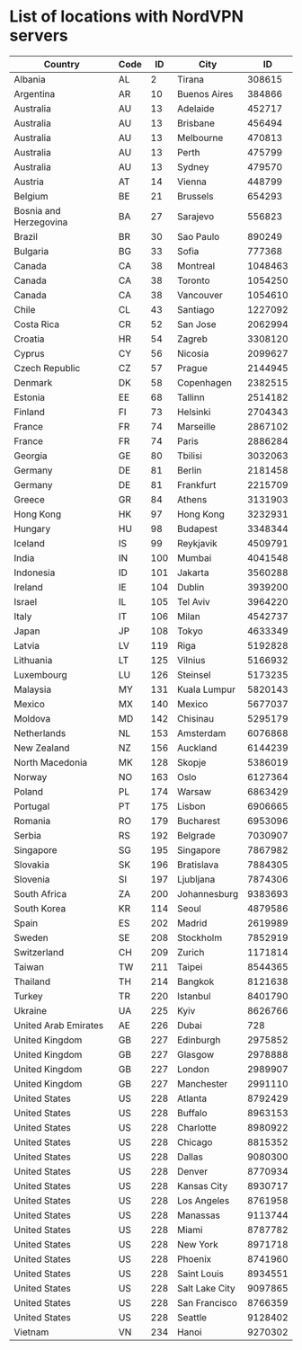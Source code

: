 # List of locations with NordVPN servers

Country | Code | ID | City | ID
--- | --- | --- | --- | ---
Albania | AL | 2 | Tirana | 308615
Argentina | AR | 10 | Buenos Aires | 384866
Australia | AU | 13 | Adelaide | 452717
Australia | AU | 13 | Brisbane | 456494
Australia | AU | 13 | Melbourne | 470813
Australia | AU | 13 | Perth | 475799
Australia | AU | 13 | Sydney | 479570
Austria | AT | 14 | Vienna | 448799
Belgium | BE | 21 | Brussels | 654293
Bosnia and Herzegovina | BA | 27 | Sarajevo | 556823
Brazil | BR | 30 | Sao Paulo | 890249
Bulgaria | BG | 33 | Sofia | 777368
Canada | CA | 38 | Montreal | 1048463
Canada | CA | 38 | Toronto | 1054250
Canada | CA | 38 | Vancouver | 1054610
Chile | CL | 43 | Santiago | 1227092
Costa Rica | CR | 52 | San Jose | 2062994
Croatia | HR | 54 | Zagreb | 3308120
Cyprus | CY | 56 | Nicosia | 2099627
Czech Republic | CZ | 57 | Prague | 2144945
Denmark | DK | 58 | Copenhagen | 2382515
Estonia | EE | 68 | Tallinn | 2514182
Finland | FI | 73 | Helsinki | 2704343
France | FR | 74 | Marseille | 2867102
France | FR | 74 | Paris | 2886284
Georgia | GE | 80 | Tbilisi | 3032063
Germany | DE | 81 | Berlin | 2181458
Germany | DE | 81 | Frankfurt | 2215709
Greece | GR | 84 | Athens | 3131903
Hong Kong | HK | 97 | Hong Kong | 3232931
Hungary | HU | 98 | Budapest | 3348344
Iceland | IS | 99 | Reykjavik | 4509791
India | IN | 100 | Mumbai | 4041548
Indonesia | ID | 101 | Jakarta | 3560288
Ireland | IE | 104 | Dublin | 3939200
Israel | IL | 105 | Tel Aviv | 3964220
Italy | IT | 106 | Milan | 4542737
Japan | JP | 108 | Tokyo | 4633349
Latvia | LV | 119 | Riga | 5192828
Lithuania | LT | 125 | Vilnius | 5166932
Luxembourg | LU | 126 | Steinsel | 5173235
Malaysia | MY | 131 | Kuala Lumpur | 5820143
Mexico | MX | 140 | Mexico | 5677037
Moldova | MD | 142 | Chisinau | 5295179
Netherlands | NL | 153 | Amsterdam | 6076868
New Zealand | NZ | 156 | Auckland | 6144239
North Macedonia | MK | 128 | Skopje | 5386019
Norway | NO | 163 | Oslo | 6127364
Poland | PL | 174 | Warsaw | 6863429
Portugal | PT | 175 | Lisbon | 6906665
Romania | RO | 179 | Bucharest | 6953096
Serbia | RS | 192 | Belgrade | 7030907
Singapore | SG | 195 | Singapore | 7867982
Slovakia | SK | 196 | Bratislava | 7884305
Slovenia | SI | 197 | Ljubljana | 7874306
South Africa | ZA | 200 | Johannesburg | 9383693
South Korea | KR | 114 | Seoul | 4879586
Spain | ES | 202 | Madrid | 2619989
Sweden | SE | 208 | Stockholm | 7852919
Switzerland | CH | 209 | Zurich | 1171814
Taiwan | TW | 211 | Taipei | 8544365
Thailand | TH | 214 | Bangkok | 8121638
Turkey | TR | 220 | Istanbul | 8401790
Ukraine | UA | 225 | Kyiv | 8626766
United Arab Emirates | AE | 226 | Dubai | 728
United Kingdom | GB | 227 | Edinburgh | 2975852
United Kingdom | GB | 227 | Glasgow | 2978888
United Kingdom | GB | 227 | London | 2989907
United Kingdom | GB | 227 | Manchester | 2991110
United States | US | 228 | Atlanta | 8792429
United States | US | 228 | Buffalo | 8963153
United States | US | 228 | Charlotte | 8980922
United States | US | 228 | Chicago | 8815352
United States | US | 228 | Dallas | 9080300
United States | US | 228 | Denver | 8770934
United States | US | 228 | Kansas City | 8930717
United States | US | 228 | Los Angeles | 8761958
United States | US | 228 | Manassas | 9113744
United States | US | 228 | Miami | 8787782
United States | US | 228 | New York | 8971718
United States | US | 228 | Phoenix | 8741960
United States | US | 228 | Saint Louis | 8934551
United States | US | 228 | Salt Lake City | 9097865
United States | US | 228 | San Francisco | 8766359
United States | US | 228 | Seattle | 9128402
Vietnam | VN | 234 | Hanoi | 9270302
